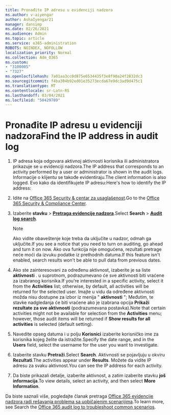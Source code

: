 ```yaml
---
title: Pronađite IP adresu u evidenciji nadzora
ms.author: v-aiyengar
author: AshaIyengar21
manager: dansimp
ms.date: 02/26/2021
ms.audience: Admin
ms.topic: article
ms.service: o365-administration
ROBOTS: NOINDEX, NOFOLLOW
localization_priority: Normal
ms.collection: Adm_O365
ms.custom:
- "3100005"
- "7327"
ms.openlocfilehash: 7a01aa3cc0d875e6534435f3e8f90a24f2832dc3
ms.sourcegitcommit: f4ba304b92ed01e35273ecda67e9dc3ad9d475c1
ms.translationtype: MT
ms.contentlocale: sr-Latn-RS
ms.lasthandoff: 03/04/2021
ms.locfileid: "50429789"
---
```

# <a name="find-the-ip-address-in-audit-log"></a><span data-ttu-id="2db3a-102">Pronađite IP adresu u evidenciji nadzora</span><span class="sxs-lookup"><span data-stu-id="2db3a-102">Find the IP address in audit log</span></span>

1. <span data-ttu-id="2db3a-103">IP adresa koja odgovara aktivnoj aktivnosti korisnika ili administratora prikazuje se u evidenciji nadzora.</span><span class="sxs-lookup"><span data-stu-id="2db3a-103">The IP address that corresponds to an activity performed by a user or administrator is shown in the audit logs.</span></span> <span data-ttu-id="2db3a-104">Informacije o klijentu se takođe evidentiraju.</span><span class="sxs-lookup"><span data-stu-id="2db3a-104">The client information is also logged.</span></span> <span data-ttu-id="2db3a-105">Evo kako da identifikujete IP adresu:</span><span class="sxs-lookup"><span data-stu-id="2db3a-105">Here's how to identify the IP address:</span></span>

1. <span data-ttu-id="2db3a-106">Idite na [Office 365 Security & centar za usaglašenost](https://go.microsoft.com/fwlink/p/?linkid=2077143).</span><span class="sxs-lookup"><span data-stu-id="2db3a-106">Go to the [Office 365 Security & Compliance Center](https://go.microsoft.com/fwlink/p/?linkid=2077143).</span></span>
1. <span data-ttu-id="2db3a-107">Izaberite **stavku**  >  **[Pretraga evidencije nadzora](https://go.microsoft.com/fwlink/?linkid=2103759)**.</span><span class="sxs-lookup"><span data-stu-id="2db3a-107">Select **Search** > **[Audit log search](https://go.microsoft.com/fwlink/?linkid=2103759)**.</span></span>
    > [!NOTE]
    > <span data-ttu-id="2db3a-108">Ako vidite obaveštenje koje treba da uključite u nadzor, odmah ga uključite.</span><span class="sxs-lookup"><span data-stu-id="2db3a-108">If you see a notice that you need to turn on auditing, go ahead and turn it on now.</span></span> <span data-ttu-id="2db3a-109">Ako ova funkcija nije omogućena, rezultati pretrage neće moći da izvuku podatke iz prethodnih datuma.</span><span class="sxs-lookup"><span data-stu-id="2db3a-109">If this feature isn't enabled, search results won't be able to pull data from previous dates.</span></span>
1. <span data-ttu-id="2db3a-110">Ako ste zainteresovani za određenu aktivnost, izaberite je sa liste **aktivnosti** . u suprotnom, podrazumevano će sve aktivnosti biti vraćene za izabranog korisnika.</span><span class="sxs-lookup"><span data-stu-id="2db3a-110">If you're interested in a specific activity, select it from the **Activities** list; otherwise, by default, all activities will be returned for the selected user.</span></span> <span data-ttu-id="2db3a-111">Imajte u vidu da određene aktivnosti možda nisu dostupne za izbor iz menija " **aktivnosti** "; Međutim, te stavke nadgledanja će biti vraćene ako je izabrana opcija **Prikaži rezultate za sve aktivnosti** (podrazumevana postavka).</span><span class="sxs-lookup"><span data-stu-id="2db3a-111">Note that certain activities might not be available for selection from the **Activities** menu; however, those audit items will be returned if **Show results for all activities** is selected (default setting).</span></span>
1. <span data-ttu-id="2db3a-112">Navedite opseg datuma i u polju **Korisnici** izaberite korisničko ime za korisnika kojeg želite da istražite.</span><span class="sxs-lookup"><span data-stu-id="2db3a-112">Specify the date range, and in the **Users** field, select the username for the user you want to investigate.</span></span>
1. <span data-ttu-id="2db3a-113">Izaberite stavku **Pretraži**.</span><span class="sxs-lookup"><span data-stu-id="2db3a-113">Select **Search**.</span></span> <span data-ttu-id="2db3a-114">Aktivnosti se pojavljuju u okviru **Rezultati**.</span><span class="sxs-lookup"><span data-stu-id="2db3a-114">The activities appear under **Results**.</span></span> <span data-ttu-id="2db3a-115">Možete da vidite IP adresu za svaku aktivnost.</span><span class="sxs-lookup"><span data-stu-id="2db3a-115">You can see the IP address for each activity.</span></span>
1. <span data-ttu-id="2db3a-116">Da biste prikazali detalje, izaberite aktivnost, a zatim izaberite stavku **još informacija**.</span><span class="sxs-lookup"><span data-stu-id="2db3a-116">To view details, select an activity, and then select **More Information**.</span></span>

<span data-ttu-id="2db3a-117">Da biste saznali više, pogledajte članak pretraga [Office 365 evidencije nadzora radi rešavanja problema sa uobičajenim scenarijima](https://go.microsoft.com/fwlink/?linkid=2103944).</span><span class="sxs-lookup"><span data-stu-id="2db3a-117">To learn more, see Search the [Office 365 audit log to troubleshoot common scenarios](https://go.microsoft.com/fwlink/?linkid=2103944).</span></span>